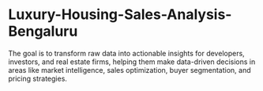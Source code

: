 # Luxury-Housing-Sales-Analysis-Bengaluru
The goal is to transform raw data into actionable insights for developers, investors, and real estate firms, helping them make data-driven decisions in areas like market intelligence, sales optimization, buyer segmentation, and pricing strategies.
